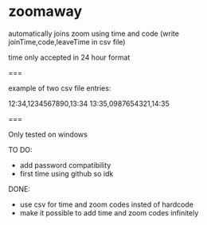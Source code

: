 # zoomaway
automatically joins zoom using time and code (write joinTime,code,leaveTime in csv file)

time only accepted in 24 hour format

===

example of two csv file entries:

12:34,1234567890,13:34
13:35,0987654321,14:35

===

Only tested on windows

TO DO:

- add password compatibility
- first time using github so idk

DONE:
- use csv for time and zoom codes insted of hardcode
- make it possible to add time and zoom codes infinitely
 
